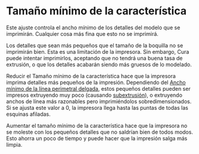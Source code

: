 Tamaño mínimo de la característica
====
Este ajuste controla el ancho mínimo de los detalles del modelo que se imprimirán. Cualquier cosa más fina que esto no se imprimirá.

Los detalles que sean más pequeños que el tamaño de la boquilla no se imprimirán bien. Esta es una limitación de la impresora. Sin embargo, Cura puede intentar imprimirlos, aceptando que no tendrá una buena tasa de extrusión, o que los detalles acabarán siendo más gruesos de lo modelado.

Reducir el Tamaño mínimo de la característica hace que la impresora imprima detalles más pequeños de la impresión. Dependiendo del [Ancho mínimo de la línea perimetral delgada](min_bead_width.md), estos pequeños detalles pueden ser impresos extruyendo muy poco (causando [subextrusión](../troubleshooting/underextrusion.md)), o extruyendo anchos de línea más razonables pero imprimiéndolos sobredimensionados. Si se ajusta este valor a 0, la impresora llega hasta las puntas de todas las esquinas afiladas.

Aumentar el tamaño mínimo de la característica hace que la impresora no se moleste con los pequeños detalles que no saldrían bien de todos modos. Esto ahorra un poco de tiempo y puede hacer que la impresión salga más limpia.